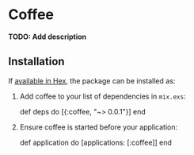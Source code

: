 # Coffee

**TODO: Add description**

## Installation

If [available in Hex](https://hex.pm/docs/publish), the package can be installed as:

  1. Add coffee to your list of dependencies in `mix.exs`:

        def deps do
          [{:coffee, "~> 0.0.1"}]
        end

  2. Ensure coffee is started before your application:

        def application do
          [applications: [:coffee]]
        end

